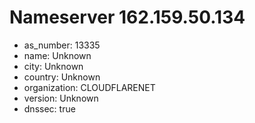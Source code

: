 # Nameserver 162.159.50.134

* as_number: 13335
* name: Unknown
* city: Unknown
* country: Unknown
* organization: CLOUDFLARENET
* version: Unknown
* dnssec: true
